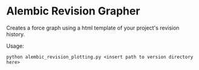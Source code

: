 # Alembic Revision Grapher

Creates a force graph using a html template of your project's revision history.

Usage:

`python alembic_revision_plotting.py <insert path to version directory here>`



